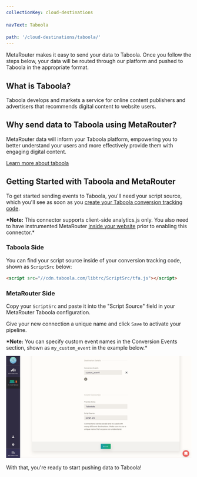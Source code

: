 ```yaml
---
collectionKey: cloud-destinations

navText: Taboola

path: '/cloud-destinations/taboola/'
---
```


MetaRouter makes it easy to send your data to Taboola. Once you follow the steps below, your data will be routed through our platform and pushed to Taboola in the appropriate format.

## What is Taboola?

Taboola develops and markets a service for online content publishers and advertisers that recommends digital content to website users.

## Why send data to Taboola using MetaRouter?

MetaRouter data will inform your Taboola platform, empowering you to better understand your users and more effectively provide them with engaging digital content.

[Learn more about taboola](https://www.taboola.com/)

## Getting Started with Taboola and MetaRouter

To get started sending events to Taboola, you'll need your script source, which you'll see as soon as you [create your Taboola conversion tracking code](https://help.taboola.com/hc/en-us/articles/115006164967-Creating-Your-Conversion-Tracking-Code).

**\*Note:** This connector supports client-side analytics.js only. You also need to have instrumented MetaRouter [inside your website](/sources/analytics-js/) prior to enabling this connector.\*

### Taboola Side

You can find your script source inside of your conversion tracking code, shown as `ScriptSrc` below:

```html
<script src="//cdn.taboola.com/libtrc/ScriptSrc/tfa.js"></script>
```

### MetaRouter Side

Copy your `ScriptSrc` and paste it into the "Script Source" field in your MetaRouter Taboola configuration.

Give your new connection a unique name and click `Save` to activate your pipeline.

**\*Note:** You can specify custom event names in the Conversion Events section, shown as `my_custom_event` in the example below.\*

![taboola1](/images/taboola1v2.png)

With that, you're ready to start pushing data to Taboola!
